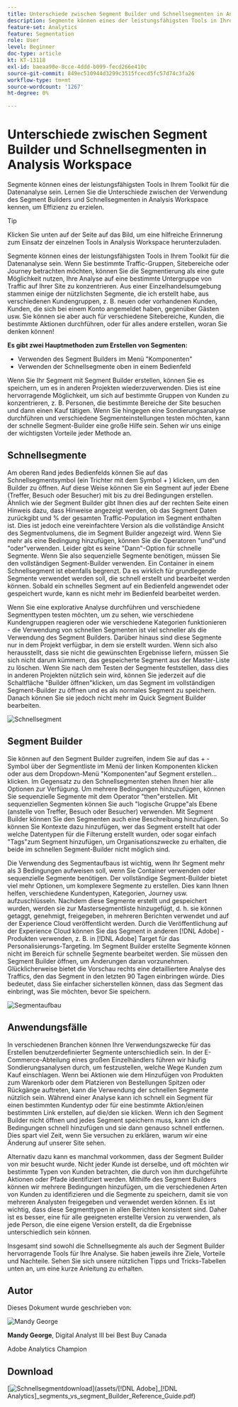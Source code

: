 ```yaml
---
title: Unterschiede zwischen Segment Builder und Schnellsegmenten in Analysis Workspace
description: Segmente können eines der leistungsfähigsten Tools in Ihrem Toolkit für die Datenanalyse sein. Lernen Sie die Unterschiede zwischen der Verwendung des Segment Builders und Schnellsegmenten in Analysis Workspace kennen, um Effizienz zu erzielen.
feature-set: Analytics
feature: Segmentation
role: User
level: Beginner
doc-type: article
kt: KT-13118
exl-id: baeaa90e-8cce-4ddd-b099-fecd266e410c
source-git-commit: 849ec510944d3299c3515fcecd5fc57d74c3fa26
workflow-type: tm+mt
source-wordcount: '1267'
ht-degree: 0%

---
```


# Unterschiede zwischen Segment Builder und Schnellsegmenten in Analysis Workspace

Segmente können eines der leistungsfähigsten Tools in Ihrem Toolkit für die Datenanalyse sein. Lernen Sie die Unterschiede zwischen der Verwendung des Segment Builders und Schnellsegmenten in Analysis Workspace kennen, um Effizienz zu erzielen.

>[!TIP]
>
> Klicken Sie unten auf der Seite auf das Bild, um eine hilfreiche Erinnerung zum Einsatz der einzelnen Tools in Analysis Workspace herunterzuladen.

Segmente können eines der leistungsfähigsten Tools in Ihrem Toolkit für die Datenanalyse sein. Wenn Sie bestimmte Traffic-Gruppen, Sitebereiche oder Journey betrachten möchten, können Sie die Segmentierung als eine gute Möglichkeit nutzen, Ihre Analyse auf eine bestimmte Untergruppe von Traffic auf Ihrer Site zu konzentrieren. Aus einer Einzelhandelsumgebung stammen einige der nützlichsten Segmente, die ich erstellt habe, aus verschiedenen Kundengruppen, z. B. neuen oder vorhandenen Kunden, Kunden, die sich bei einem Konto angemeldet haben, gegenüber Gästen usw. Sie können sie aber auch für verschiedene Sitebereiche, Kunden, die bestimmte Aktionen durchführen, oder für alles andere erstellen, woran Sie denken können!

**Es gibt zwei Hauptmethoden zum Erstellen von Segmenten:**

* Verwenden des Segment Builders im Menü &quot;Komponenten&quot;
* Verwenden der Schnellsegmente oben in einem Bedienfeld

Wenn Sie Ihr Segment mit Segment Builder erstellen, können Sie es speichern, um es in anderen Projekten wiederzuverwenden. Dies ist eine hervorragende Möglichkeit, um sich auf bestimmte Gruppen von Kunden zu konzentrieren, z. B. Personen, die bestimmte Bereiche der Site besuchen und dann einen Kauf tätigen. Wenn Sie hingegen eine Sondierungsanalyse durchführen und verschiedene Segmenteinstellungen testen möchten, kann der schnelle Segment-Builder eine große Hilfe sein. Sehen wir uns einige der wichtigsten Vorteile jeder Methode an.

## Schnellsegmente

Am oberen Rand jedes Bedienfelds können Sie auf das Schnellsegmentsymbol (ein Trichter mit dem Symbol + ) klicken, um den Builder zu öffnen. Auf diese Weise können Sie ein Segment auf jeder Ebene (Treffer, Besuch oder Besucher) mit bis zu drei Bedingungen erstellen. Ähnlich wie der Segment Builder gibt Ihnen dies auf der rechten Seite einen Hinweis dazu, dass Hinweise angezeigt werden, ob das Segment Daten zurückgibt und % der gesamten Traffic-Population im Segment enthalten ist. Dies ist jedoch eine vereinfachtere Version als die vollständige Ansicht des Segmentvolumens, die im Segment Builder angezeigt wird. Wenn Sie mehr als eine Bedingung hinzufügen, können Sie die Operatoren &quot;und&quot;und &quot;oder&quot;verwenden. Leider gibt es keine &quot;Dann&quot;-Option für schnelle Segmente. Wenn Sie also sequenzielle Segmente benötigen, müssen Sie den vollständigen Segment-Builder verwenden. Ein Container in einem Schnellsegment ist ebenfalls begrenzt. Da es wirklich für grundlegende Segmente verwendet werden soll, die schnell erstellt und bearbeitet werden können. Sobald ein schnelles Segment auf ein Bedienfeld angewendet oder gespeichert wurde, kann es nicht mehr im Bedienfeld bearbeitet werden.

Wenn Sie eine explorative Analyse durchführen und verschiedene Segmenttypen testen möchten, um zu sehen, wie verschiedene Kundengruppen reagieren oder wie verschiedene Kategorien funktionieren - die Verwendung von schnellen Segmenten ist viel schneller als die Verwendung des Segment Builders. Darüber hinaus sind diese Segmente nur in dem Projekt verfügbar, in dem sie erstellt wurden. Wenn sich also herausstellt, dass sie nicht die gewünschten Ergebnisse liefern, müssen Sie sich nicht darum kümmern, das gespeicherte Segment aus der Master-Liste zu löschen. Wenn Sie nach dem Testen der Segmente feststellen, dass dies in anderen Projekten nützlich sein wird, können Sie jederzeit auf die Schaltfläche &quot;Builder öffnen&quot;klicken, um das Segment im vollständigen Segment-Builder zu öffnen und es als normales Segment zu speichern. Danach können Sie sie jedoch nicht mehr im Quick Segment Builder bearbeiten.

![Schnellsegment](assets/quick-segement.png)

## Segment Builder

Sie können auf den Segment Builder zugreifen, indem Sie auf das + -Symbol über der Segmentliste im Menü der linken Komponenten klicken oder aus dem Dropdown-Menü &quot;Komponenten&quot;auf Segment erstellen... klicken. Im Gegensatz zu den Schnellsegmenten stehen Ihnen hier alle Optionen zur Verfügung. Um mehrere Bedingungen hinzuzufügen, können Sie sequenzielle Segmente mit dem Operator &quot;then&quot;erstellen. Mit sequenziellen Segmenten können Sie auch &quot;logische Gruppe&quot;als Ebene (anstelle von Treffer, Besuch oder Besucher) verwenden. Mit Segment Builder können Sie den Segmenten auch eine Beschreibung hinzufügen. So können Sie Kontexte dazu hinzufügen, wer das Segment erstellt hat oder welche Datentypen für die Filterung erstellt wurden, oder sogar einfach &quot;Tags&quot;zum Segment hinzufügen, um Organisationszwecke zu erhalten, die beide im schnellen Segment-Builder nicht möglich sind.

Die Verwendung des Segmentaufbaus ist wichtig, wenn Ihr Segment mehr als 3 Bedingungen aufweisen soll, wenn Sie Container verwenden oder sequenzielle Segmente benötigen. Der vollständige Segment-Builder bietet viel mehr Optionen, um komplexere Segmente zu erstellen. Dies kann Ihnen helfen, verschiedene Kundentypen, Kategorien, Journey usw. aufzuschlüsseln. Nachdem diese Segmente erstellt und gespeichert wurden, werden sie zur Mastersegmentliste hinzugefügt, d. h. sie können getaggt, genehmigt, freigegeben, in mehreren Berichten verwendet und auf der Experience Cloud veröffentlicht werden. Durch die Veröffentlichung auf der Experience Cloud können Sie das Segment in anderen [!DNL Adobe] -Produkten verwenden, z. B. in [!DNL Adobe] Target für das Personalisierungs-Targeting. Im Segment Builder erstellte Segmente können nicht im Bereich für schnelle Segmente bearbeitet werden. Sie müssen den Segment Builder öffnen, um Änderungen daran vorzunehmen. Glücklicherweise bietet die Vorschau rechts eine detailliertere Analyse des Traffics, den das Segment in den letzten 90 Tagen einbringen würde. Dies bedeutet, dass Sie einfacher sicherstellen können, dass das Segment das einbringt, was Sie möchten, bevor Sie speichern.

![Segmentaufbau](assets/segment-builder-quick.png)

## Anwendungsfälle

In verschiedenen Branchen können Ihre Verwendungszwecke für das Erstellen benutzerdefinierter Segmente unterschiedlich sein. In der E-Commerce-Abteilung eines großen Einzelhändlers führen wir häufig Sondierungsanalysen durch, um festzustellen, welche Wege Kunden zum Kauf einschlagen. Wenn bei Aktionen wie dem Hinzufügen von Produkten zum Warenkorb oder dem Platzieren von Bestellungen Spitzen oder Rückgänge auftreten, kann die Verwendung der schnellen Segmente nützlich sein. Während einer Analyse kann ich schnell ein Segment für einen bestimmten Kundentyp oder für eine bestimmte Aktion/einen bestimmten Link erstellen, auf die/den sie klicken. Wenn ich den Segment Builder nicht öffnen und jedes Segment speichern muss, kann ich die Bedingungen schnell hinzufügen und sie dann genauso schnell entfernen. Dies spart viel Zeit, wenn Sie versuchen zu erklären, warum wir eine Änderung auf unserer Site sehen.

Alternativ dazu kann es manchmal vorkommen, dass der Segment Builder von mir besucht wurde. Nicht jeder Kunde ist derselbe, und oft möchten wir bestimmte Typen von Kunden betrachten, die durch von ihm durchgeführte Aktionen oder Pfade identifiziert werden. Mithilfe des Segment Builders können wir mehrere Bedingungen hinzufügen, um die verschiedenen Arten von Kunden zu identifizieren und die Segmente zu speichern, damit sie von mehreren Analysten freigegeben und verwendet werden können. Es ist wichtig, dass diese Segmenttypen in allen Berichten konsistent sind. Daher ist es besser, eine für alle geeigneten erstellte Version zu verwenden, als jede Person, die eine eigene Version erstellt, da die Ergebnisse unterschiedlich sein können.

Insgesamt sind sowohl die Schnellsegmente als auch der Segment Builder hervorragende Tools für Ihre Analyse. Sie haben jeweils ihre Ziele, Vorteile und Nachteile. Sehen Sie sich unsere nützlichen Tipps und Tricks-Tabellen unten an, um eine kurze Anleitung zu erhalten.

## Autor

Dieses Dokument wurde geschrieben von:

![Mandy George](assets/mandy-george-2.png)

**Mandy George**, Digital Analyst III bei Best Buy Canada

Adobe Analytics Champion

## Download

[![Schnellsegmentdownload](assets/quick-segments-download-small.jpg)](assets/[!DNL Adobe]_[!DNL Analytics]_segments_vs_segment_Builder_Reference_Guide.pdf)

